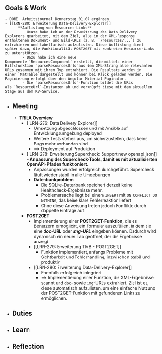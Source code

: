 ## Goals & Work
	- DONE  Arbeitsjournal Donnerstag 01.05 ergänzen
	- [[LRN-280: Erweiterung Data-Delivery-Explorer]]
		- **Auflistung von Resources-Links**
			- Heute habe ich an der Erweiterung des Data-Delivery-Explorers gearbeitet, mit dem Ziel, alle in der XML-Response enthaltenen Dokument- und Bild-URLs (z. B. `/resources/...`) zu extrahieren und tabellarisch aufzulisten. Diese Auflistung dient später dazu, die Funktionalität POST2GET mit konkreten Resource-Links zu unterstützen.
			- Dazu habe ich eine neue Komponente `ResourcesComponent` erstellt, die mittels einer Hilfsfunktion `parseResourcesUrls`aus dem XML-String alle relevanten URLs zusammen mit ihrem Typ extrahiert. Die Resultate werden in einer `MatTable`dargestellt und können bei Klick geladen werden. Die Paginierung erfolgt über den Angular Material Paginator.
			- Die `parseResourcesUrls`-Funktion bildet die URLs als `ResourceUrl`-Instanzen ab und verknüpft diese mit dem aktuellen Stage aus dem KV-Service.
- ## Meeting
	- **TRILA Overview**
		- [[LRN-276: Data Delivery Explorer]]
			- Umsetzung abgeschlossen und mit Ansible auf Entwicklungsumgebung deployed
			- Weitere Tests stehen aus, um sicherzustellen, dass keine Bugs mehr vorhanden sind
			- ==> Deployment auf Produktion
		- [[LRN-278: Erweiterung Supercheck: Support new openapi.json]] - **Anpassung des Supercheck-Tools, damit es mit aktualisierten OpenAPI-Pfaden funktioniert.**
			- Anpassungen wurden erfolgreich durchgeführt. Supercheck läuft wieder stabil in alle Umgebungen
			- **Datenbankproblem:**
				- Die SQLite-Datenbank speichert derzeit keine Healthcheck-Ergebnisse mehr.
				- Problemursache liegt bei einem `INSERT` mit `ON CONFLICT DO NOTHING`, das keine klare Fehlerreaktion liefert
				- Ohne diese Anweisung treten jedoch Konflikte durch doppelte Einträge auf
		- **POST2GET**
			- Implementierung einer **POST2GET-Funktion**, die es Benutzern ermöglicht, ein Formular auszufüllen, in dem sie eine ***doc*-URL** oder ***img-URL*** eingeben können. Dadurch wird dynamisch ein neuer Tab geöffnet, der die Ergebnisse anzeigt
			- [[LRN-279: Erweiterung TMB - POST2GET]]
				- Funktion implementiert, anfangs Probleme mit Sichtbarkeit und Fehlerhandling, inzwischen stabil und produktiv
			- [[LRN-280: Erweiterung Data-Delivery-Explorer]]
				- Ebenfalls erfolgreich integriert
				- ==> Implementierung einer Funktion, die XML-Ergebnisse scannt und `doc`- sowie `img`-URLs extrahiert. Ziel ist es, diese automatisch aufzulisten, um eine einfache Nutzung der POST2GET-Funktion mit gefundenen Links zu ermöglichen.
- ## Duties
- ## Learn
- ## Reflection